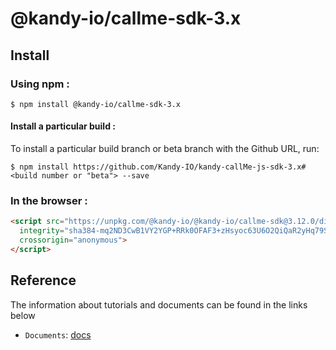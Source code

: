 # @kandy-io/callme-sdk-3.x

## Install

### Using npm :

`$ npm install @kandy-io/callme-sdk-3.x`

#### Install a particular build :

To install a particular build branch or beta branch with the Github URL, run:

`$ npm install https://github.com/Kandy-IO/kandy-callMe-js-sdk-3.x#<build number or "beta"> --save`

### In the browser :
```html
<script src="https://unpkg.com/@kandy-io/@kandy-io/callme-sdk@3.12.0/dist/kandy.js"
  integrity="sha384-mq2ND3CwB1VY2YGP+RRk0OFAF3+zHsyoc63U6O2QiQaR2yHq79S8O1qrc8te5mdR"
  crossorigin="anonymous">
</script>
```
## Reference

The information about tutorials and documents can be found in the links below

* `Documents`: [docs](https://kandy-io.github.io/kandy-callMe-js-sdk-3.x/docs)



